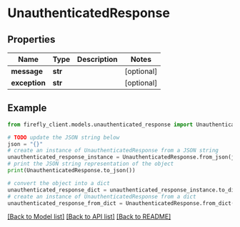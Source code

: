 # UnauthenticatedResponse


## Properties

Name | Type | Description | Notes
------------ | ------------- | ------------- | -------------
**message** | **str** |  | [optional] 
**exception** | **str** |  | [optional] 

## Example

```python
from firefly_client.models.unauthenticated_response import UnauthenticatedResponse

# TODO update the JSON string below
json = "{}"
# create an instance of UnauthenticatedResponse from a JSON string
unauthenticated_response_instance = UnauthenticatedResponse.from_json(json)
# print the JSON string representation of the object
print(UnauthenticatedResponse.to_json())

# convert the object into a dict
unauthenticated_response_dict = unauthenticated_response_instance.to_dict()
# create an instance of UnauthenticatedResponse from a dict
unauthenticated_response_from_dict = UnauthenticatedResponse.from_dict(unauthenticated_response_dict)
```
[[Back to Model list]](../README.md#documentation-for-models) [[Back to API list]](../README.md#documentation-for-api-endpoints) [[Back to README]](../README.md)


